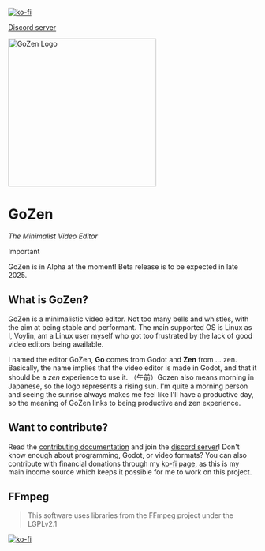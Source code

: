 [![ko-fi](https://ko-fi.com/img/githubbutton_sm.svg)](https://ko-fi.com/R6R4M1UM6)

[Discord server](https://discord.gg/BdbUf7VKYC)

<img src="./assets/logo.svg" alt="GoZen Logo" width="300"/>

# GoZen

*The Minimalist Video Editor*

> [!IMPORTANT]  
> GoZen is in Alpha at the moment! Beta release is to be expected in late 2025.

## What is GoZen?

GoZen is a minimalistic video editor. Not too many bells and whistles, with the aim at being stable and performant. The main supported OS is Linux as I, Voylin, am a Linux user myself who got too frustrated by the lack of good video editors being available.

I named the editor GoZen, **Go** comes from Godot and **Zen** from ... zen. Basically, the name implies that the video editor is made in Godot, and that it should be a _zen_ experience to use it. （午前）Gozen also means morning in Japanese, so the logo represents a rising sun. I'm quite a morning person and seeing the sunrise always makes me feel like I'll have a productive day, so the meaning of GoZen links to being productive and zen experience.

## Want to contribute?

Read the [contributing documentation](./CONTRIBUTING.md) and join the [discord server](https://discord.gg/BdbUf7VKYC)! Don't know enough about programming, Godot, or video formats? You can also contribute with financial donations through my [ko-fi page](https://ko-fi.com/voylin), as this is my main income source which keeps it possible for me to work on this project.

## FFmpeg

> This software uses libraries from the FFmpeg project under the LGPLv2.1

[![ko-fi](https://ko-fi.com/img/githubbutton_sm.svg)](https://ko-fi.com/R6R4M1UM6)

